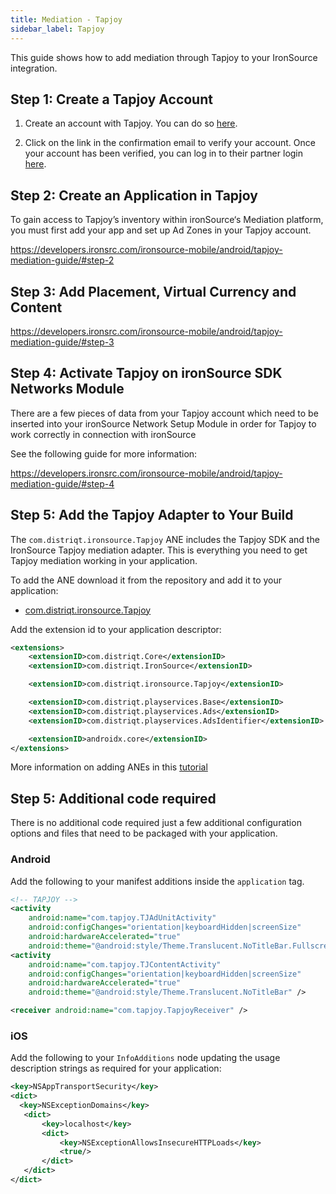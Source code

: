 ```yaml
---
title: Mediation - Tapjoy
sidebar_label: Tapjoy
---
```


This guide shows how to add mediation through Tapjoy to your IronSource integration.


## Step 1: Create a Tapjoy Account

1. Create an account with Tapjoy. You can do so [here](https://ltv.tapjoy.com/s/l#session/signup).

2. Click on the link in the confirmation email to verify your account. Once your account has been verified, you can log in to their partner login [here](https://ltv.tapjoy.com/s/l#session/login).




## Step 2: Create an Application in Tapjoy

To gain access to Tapjoy’s inventory within ironSource‘s Mediation platform, you must first add your app and set up Ad Zones in your Tapjoy account.

https://developers.ironsrc.com/ironsource-mobile/android/tapjoy-mediation-guide/#step-2



## Step 3: Add Placement, Virtual Currency and Content

https://developers.ironsrc.com/ironsource-mobile/android/tapjoy-mediation-guide/#step-3



## Step 4: Activate Tapjoy on ironSource SDK Networks Module

There are a few pieces of data from your Tapjoy account which need to be inserted into your ironSource Network Setup Module in order for Tapjoy to work correctly in connection with ironSource

See the following guide for more information:

https://developers.ironsrc.com/ironsource-mobile/android/tapjoy-mediation-guide/#step-4



## Step 5: Add the Tapjoy Adapter to Your Build

The `com.distriqt.ironsource.Tapjoy` ANE includes the Tapjoy SDK and the IronSource Tapjoy mediation adapter. This is everything you need to get Tapjoy mediation working in your application.

To add the ANE download it from the repository and add it to your application:

- [com.distriqt.ironsource.Tapjoy](https://github.com/distriqt/ANE-IronSource/raw/master/lib/tapjoy/com.distriqt.ironsource.Tapjoy.ane)

Add the extension id to your application descriptor:

```xml
<extensions>
    <extensionID>com.distriqt.Core</extensionID>
    <extensionID>com.distriqt.IronSource</extensionID>

    <extensionID>com.distriqt.ironsource.Tapjoy</extensionID>

    <extensionID>com.distriqt.playservices.Base</extensionID>
    <extensionID>com.distriqt.playservices.Ads</extensionID>
    <extensionID>com.distriqt.playservices.AdsIdentifier</extensionID>

    <extensionID>androidx.core</extensionID>
</extensions>
```

More information on adding ANEs in this [tutorial](/docs/tutorials/getting-started)



## Step 5: Additional code required

There is no additional code required just a few additional configuration options and files that need to be packaged with your application.


### Android

Add the following to your manifest additions inside the `application` tag. 

```xml
<!-- TAPJOY -->
<activity
    android:name="com.tapjoy.TJAdUnitActivity"
    android:configChanges="orientation|keyboardHidden|screenSize"
    android:hardwareAccelerated="true"
    android:theme="@android:style/Theme.Translucent.NoTitleBar.Fullscreen" />
<activity
    android:name="com.tapjoy.TJContentActivity"
    android:configChanges="orientation|keyboardHidden|screenSize"
    android:hardwareAccelerated="true"
    android:theme="@android:style/Theme.Translucent.NoTitleBar" />

<receiver android:name="com.tapjoy.TapjoyReceiver" />
```


### iOS 


Add the following to your `InfoAdditions` node updating the usage description strings as required for your application:

```xml
<key>NSAppTransportSecurity</key>
<dict>
  <key>NSExceptionDomains</key>
   <dict>
       <key>localhost</key>
       <dict>           
           <key>NSExceptionAllowsInsecureHTTPLoads</key>
           <true/>
       </dict>
   </dict>
</dict>
```



